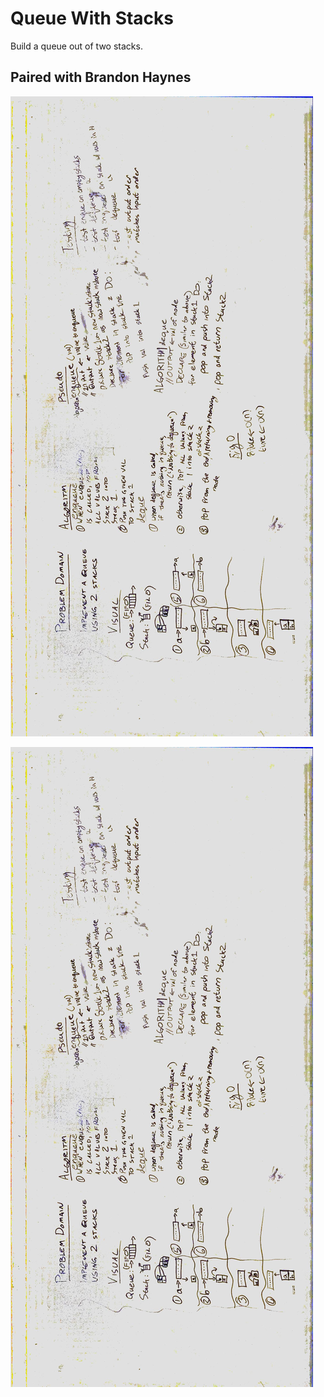 # Queue With Stacks
Build a queue out of two stacks.


## Paired with Brandon Haynes

![Whiteboard image ](/assets/queue_with_stacks.jpg)

![pseudo code for queue with stacks](https://github.com/madelinepet/data-structures-and-algorithms/blob/master/assets/queue_with_stacks.jpg)
